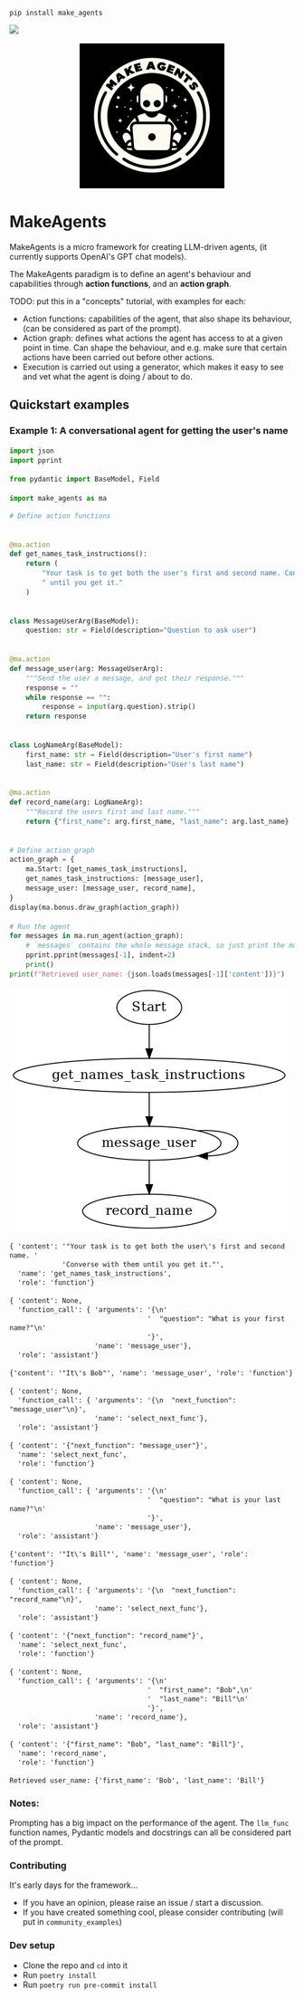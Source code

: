 <!-- Copyright 2023 Sidney Radcliffe

Licensed under the Apache License, Version 2.0 (the "License");
you may not use this file except in compliance with the License.
You may obtain a copy of the License at

    http://www.apache.org/licenses/LICENSE-2.0

Unless required by applicable law or agreed to in writing, software
distributed under the License is distributed on an "AS IS" BASIS,
WITHOUT WARRANTIES OR CONDITIONS OF ANY KIND, either express or implied.
See the License for the specific language governing permissions and
limitations under the License. -->

<!-- Warning, README.md is autogenerated from README.ipynb, do not edit it directly -->


`pip install make_agents`

[![](https://github.com/sradc/make_agents/workflows/Python%20package/badge.svg?branch=main)](https://github.com/sradc/make_agents/commits/)

<p align="center">
  <img src="https://raw.githubusercontent.com/sradc/MakeAgents/master/README_files/make_agents_logo.jpg" width=256>
</p>

# MakeAgents

MakeAgents is a micro framework for creating LLM-driven agents, (it currently supports OpenAI's GPT chat models).

The MakeAgents paradigm is to define an agent's behaviour and capabilities through **action functions**, and an **action graph**. 

TODO: put this in a "concepts" tutorial, with examples for each:

- Action functions: capabilities of the agent, that also shape its behaviour, (can be considered as part of the prompt).
- Action graph: defines what actions the agent has access to at a given point in time. Can shape the behaviour, and e.g. make sure that certain actions have been carried out before other actions.
- Execution is carried out using a generator, which makes it easy to see and vet what the agent is doing / about to do.


## Quickstart examples

### Example 1: A conversational agent for getting the user's name


```python
import json
import pprint

from pydantic import BaseModel, Field

import make_agents as ma
```


```python
# Define action functions


@ma.action
def get_names_task_instructions():
    return (
        "Your task is to get both the user's first and second name. Converse with them"
        " until you get it."
    )


class MessageUserArg(BaseModel):
    question: str = Field(description="Question to ask user")


@ma.action
def message_user(arg: MessageUserArg):
    """Send the user a message, and get their response."""
    response = ""
    while response == "":
        response = input(arg.question).strip()
    return response


class LogNameArg(BaseModel):
    first_name: str = Field(description="User's first name")
    last_name: str = Field(description="User's last name")


@ma.action
def record_name(arg: LogNameArg):
    """Record the users first and last name."""
    return {"first_name": arg.first_name, "last_name": arg.last_name}


# Define action graph
action_graph = {
    ma.Start: [get_names_task_instructions],
    get_names_task_instructions: [message_user],
    message_user: [message_user, record_name],
}
display(ma.bonus.draw_graph(action_graph))

# Run the agent
for messages in ma.run_agent(action_graph):
    # `messages` contains the whole message stack, so just print the most recent message
    pprint.pprint(messages[-1], indent=2)
    print()
print(f"Retrieved user_name: {json.loads(messages[-1]['content'])}")
```


    
![png](https://raw.githubusercontent.com/sradc/MakeAgents/master/README_files/README_3_0.png)
    


    { 'content': '"Your task is to get both the user\'s first and second name. '
                 'Converse with them until you get it."',
      'name': 'get_names_task_instructions',
      'role': 'function'}
    
    { 'content': None,
      'function_call': { 'arguments': '{\n'
                                      '  "question": "What is your first name?"\n'
                                      '}',
                         'name': 'message_user'},
      'role': 'assistant'}
    
    {'content': '"It\'s Bob"', 'name': 'message_user', 'role': 'function'}
    
    { 'content': None,
      'function_call': { 'arguments': '{\n  "next_function": "message_user"\n}',
                         'name': 'select_next_func'},
      'role': 'assistant'}
    
    { 'content': '{"next_function": "message_user"}',
      'name': 'select_next_func',
      'role': 'function'}
    
    { 'content': None,
      'function_call': { 'arguments': '{\n'
                                      '  "question": "What is your last name?"\n'
                                      '}',
                         'name': 'message_user'},
      'role': 'assistant'}
    
    {'content': '"It\'s Bill"', 'name': 'message_user', 'role': 'function'}
    
    { 'content': None,
      'function_call': { 'arguments': '{\n  "next_function": "record_name"\n}',
                         'name': 'select_next_func'},
      'role': 'assistant'}
    
    { 'content': '{"next_function": "record_name"}',
      'name': 'select_next_func',
      'role': 'function'}
    
    { 'content': None,
      'function_call': { 'arguments': '{\n'
                                      '  "first_name": "Bob",\n'
                                      '  "last_name": "Bill"\n'
                                      '}',
                         'name': 'record_name'},
      'role': 'assistant'}
    
    { 'content': '{"first_name": "Bob", "last_name": "Bill"}',
      'name': 'record_name',
      'role': 'function'}
    
    Retrieved user_name: {'first_name': 'Bob', 'last_name': 'Bill'}


### Notes:

Prompting has a big impact on the performance of the agent. The `llm_func` function names, Pydantic models and docstrings can all be considered part of the prompt.

### Contributing

It's early days for the framework...

- If you have an opinion, please raise an issue / start a discussion.
- If you have created something cool, please consider contributing (will put in `community_examples`)

### Dev setup

- Clone the repo and `cd` into it
- Run `poetry install`
- Run `poetry run pre-commit install`

